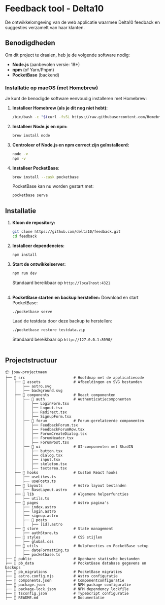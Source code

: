 # Feedback tool - Delta10
De ontwikkelomgeving van de web applicatie waarmee Delta10 feedback en suggesties verzamelt van haar klanten.

## Benodigdheden

Om dit project te draaien, heb je de volgende software nodig:

- **Node.js** (aanbevolen versie: 18+)
- **npm** (of Yarn/Pnpm)
- **PocketBase** (backend)

### Installatie op macOS (met Homebrew)

Je kunt de benodigde software eenvoudig installeren met Homebrew:

1. **Installeer Homebrew (als je dit nog niet hebt):**

   ```sh
   /bin/bash -c "$(curl -fsSL https://raw.githubusercontent.com/Homebrew/install/HEAD/install.sh)"
   ```

2. **Installeer Node.js en npm:**

   ```sh
   brew install node
   ```

3. **Controleer of Node.js en npm correct zijn geïnstalleerd:**

   ```sh
   node -v
   npm -v
   ```

4. **Installeer PocketBase:**

   ```sh
   brew install --cask pocketbase
   ```

   PocketBase kan nu worden gestart met:

   ```sh
   pocketbase serve
   ```

## Installatie

1. **Kloon de repository:**
   ```sh
   git clone https://github.com/delta10/feedback.git
   cd feedback
   ```

2. **Installeer dependencies:**
   ```sh
   npm install
   ```

3. **Start de ontwikkelserver:**
   ```sh
   npm run dev
   ```
   Standaard bereikbaar op `http://localhost:4321`
    <br><br>
4. **PocketBase starten en backup herstellen:**
   Download en start PocketBase:
   ```sh
   ./pocketbase serve
   ```
   Laad de testdata door deze backup te herstellen:
   ```sh
   ./pocketbase restore testdata.zip
   ```
   Standaard bereikbaar op `http://127.0.0.1:8090/`
    <br><br>


## Projectstructuur

```plaintext
📦 jouw-projectnaam
├── 📂 src                      # Hoofdmap met de applicatiecode
│   ├── 📂 assets               # Afbeeldingen en SVG bestanden
│   │   ├── astro.svg
│   │   ├── background.svg
│   ├── 📂 components           # React componenten
│   │   ├── 📂 auth             # Authenticatiecomponenten
│   │   │   ├── LoginForm.tsx
│   │   │   ├── Logout.tsx
│   │   │   ├── Redirect.tsx
│   │   │   ├── SignupForm.tsx
│   │   ├── 📂 forum            # Forum-gerelateerde componenten
│   │   │   ├── FeedbackForum.tsx
│   │   │   ├── FeedbackForumRow.tsx
│   │   │   ├── ForumCreateDialog.tsx
│   │   │   ├── ForumHeader.tsx
│   │   │   ├── ForumPost.tsx
│   │   ├── 📂 ui               # UI-componenten met ShadCN
│   │   │   ├── button.tsx
│   │   │   ├── dialog.tsx
│   │   │   ├── input.tsx
│   │   │   ├── skeleton.tsx
│   │   │   ├── textarea.tsx
│   ├── 📂 hooks                # Custom React hooks
│   │   ├── useLikes.ts
│   │   ├── usePosts.ts
│   ├── 📂 layouts              # Astro layout bestanden
│   │   ├── BaseLayout.astro
│   ├── 📂 lib                  # Algemene helperfuncties
│   │   ├── utils.ts
│   ├── 📂 pages                # Astro pagina's
│   │   ├── index.astro
│   │   ├── login.astro
│   │   ├── signup.astro
│   │   ├── 📂 posts
│   │   │   ├── [id].astro
│   ├── 📂 store                # State management
│   │   ├── authStore.ts
│   ├── 📂 styles               # CSS stijlen
│   │   ├── global.css
│   ├── 📂 utils                # Hulpfuncties en PocketBase setup
│   │   ├── dateFormatting.ts
│   │   ├── pocketbase.ts
├── 📂 public                   # Openbare statische bestanden
├── 📂 pb_data                  # PocketBase database gegevens en backups
├── 📂 pb_migrations            # PocketBase migraties
├── 📄 astro.config.mjs         # Astro configuratie
├── 📄 components.json          # Componentconfiguratie
├── 📄 package.json             # NPM package configuratie
├── 📄 package-lock.json        # NPM dependency lockfile
├── 📄 tsconfig.json            # TypeScript configuratie
├── 📄 README.md                # Documentatie
```